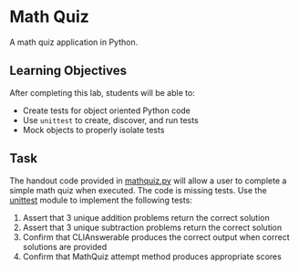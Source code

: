 Math Quiz
=========

A math quiz application in Python.

Learning Objectives
-------------------

After completing this lab, students will be able to:

- Create tests for object oriented Python code
- Use `unittest` to create, discover, and run tests
- Mock objects to properly isolate tests

Task
----

The handout code provided in [mathquiz.py](mathquiz.py) will allow a user to complete a simple math quiz when executed. The code is missing tests. Use the [unittest](https://docs.python.org/3/library/unittest.html) module to implement the following tests:

1. Assert that 3 unique addition problems return the correct solution
2. Assert that 3 unique subtraction problems return the correct solution
3. Confirm that CLIAnswerable produces the correct output when correct solutions are provided
4. Confirm that MathQuiz attempt method produces appropriate scores
